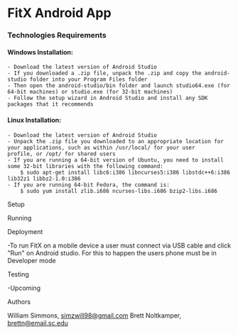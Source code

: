 # FitX Android App #

### Technologies Requirements ###

#### Windows Installation: ####
    - Download the latest version of Android Studio
    - If you downloaded a .zip file, unpack the .zip and copy the android-studio folder into your Program Files folder
    - Then open the android-studio/bin folder and launch studio64.exe (for 64-bit machines) or studio.exe (for 32-bit machines)
    - Follow the setup wizard in Android Studio and install any SDK packages that it recommends
#### Linux Installation: ####
    - Download the latest version of Android Studio
    - Unpack the .zip file you downloaded to an appropriate location for your applications, such as within /usr/local/ for your user       profile, or /opt/ for shared users
    - If you are running a 64-bit version of Ubuntu, you need to install some 32-bit libraries with the following command:
        $ sudo apt-get install libc6:i386 libncurses5:i386 libstdc++6:i386 lib32z1 libbz2-1.0:i386
    - If you are running 64-bit Fedora, the command is:
        $ sudo yum install zlib.i686 ncurses-libs.i686 bzip2-libs.i686
        
Setup

Running

Deployment

-To run FitX on a mobile device a user must connect via  USB cable and click "Run" on Android studio. For this to happen the users phone must be in Developer mode

Testing

-Upcoming

Authors

William Simmons, simzwill98@gmail.com
Brett Noltkamper, brettn@email.sc.edu
